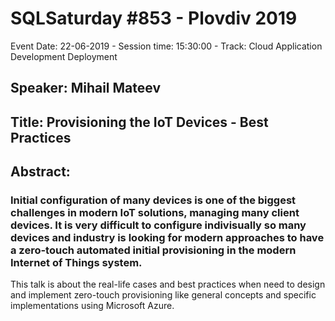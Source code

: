 # SQLSaturday #853 - Plovdiv 2019
Event Date: 22-06-2019 - Session time: 15:30:00 - Track: Cloud Application Development  Deployment
## Speaker: Mihail Mateev
## Title: Provisioning the IoT Devices - Best Practices
## Abstract:
### Initial configuration of many devices is one of the biggest challenges in modern IoT solutions, managing many client devices. It is very difficult to configure indivisually so many devices and industry is looking for modern approaches to have a zero-touch automated initial provisioning in the modern Internet of Things system.

This talk is about the real-life cases and best practices when need to design and implement zero-touch provisioning like general concepts and specific implementations using Microsoft Azure.
